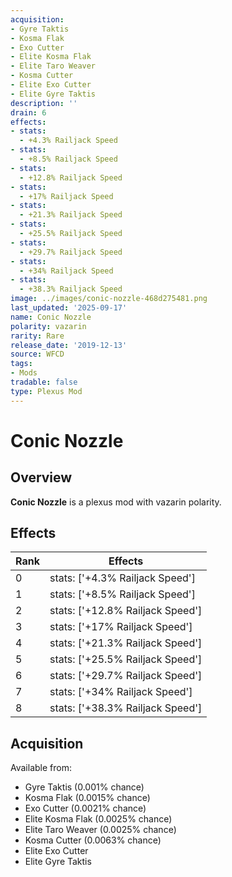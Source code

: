 ```yaml
---
acquisition:
- Gyre Taktis
- Kosma Flak
- Exo Cutter
- Elite Kosma Flak
- Elite Taro Weaver
- Kosma Cutter
- Elite Exo Cutter
- Elite Gyre Taktis
description: ''
drain: 6
effects:
- stats:
  - +4.3% Railjack Speed
- stats:
  - +8.5% Railjack Speed
- stats:
  - +12.8% Railjack Speed
- stats:
  - +17% Railjack Speed
- stats:
  - +21.3% Railjack Speed
- stats:
  - +25.5% Railjack Speed
- stats:
  - +29.7% Railjack Speed
- stats:
  - +34% Railjack Speed
- stats:
  - +38.3% Railjack Speed
image: ../images/conic-nozzle-468d275481.png
last_updated: '2025-09-17'
name: Conic Nozzle
polarity: vazarin
rarity: Rare
release_date: '2019-12-13'
source: WFCD
tags:
- Mods
tradable: false
type: Plexus Mod
---
```


# Conic Nozzle

## Overview

**Conic Nozzle** is a plexus mod with vazarin polarity.

## Effects

| Rank | Effects |
|------|----------|
| 0 | stats: ['+4.3% Railjack Speed'] |
| 1 | stats: ['+8.5% Railjack Speed'] |
| 2 | stats: ['+12.8% Railjack Speed'] |
| 3 | stats: ['+17% Railjack Speed'] |
| 4 | stats: ['+21.3% Railjack Speed'] |
| 5 | stats: ['+25.5% Railjack Speed'] |
| 6 | stats: ['+29.7% Railjack Speed'] |
| 7 | stats: ['+34% Railjack Speed'] |
| 8 | stats: ['+38.3% Railjack Speed'] |

## Acquisition

Available from:
- Gyre Taktis (0.001% chance)
- Kosma Flak (0.0015% chance)
- Exo Cutter (0.0021% chance)
- Elite Kosma Flak (0.0025% chance)
- Elite Taro Weaver (0.0025% chance)
- Kosma Cutter (0.0063% chance)
- Elite Exo Cutter
- Elite Gyre Taktis

